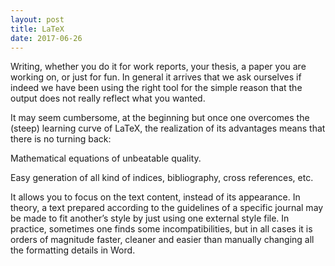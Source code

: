 ```yaml
---
layout: post
title: LaTeX
date: 2017-06-26
---
```

Writing, whether you do it for work reports, your thesis, a paper you are working on, or just for fun.
In general it arrives that we ask ourselves if indeed we have been using the right  tool for the simple reason that the output does not really reflect what you wanted. 

It may seem cumbersome, at the beginning but once one overcomes the (steep) learning curve of LaTeX, the realization of its advantages means that there is no turning back:

 Mathematical equations of unbeatable quality.

Easy generation of all kind of indices, bibliography, cross references, etc.

It allows you to focus on the text content, instead of its appearance. In theory, a text prepared according to the guidelines of a specific journal may be made to fit another’s style by just using one external style file. In practice, sometimes one finds some incompatibilities, but in all cases it is orders of magnitude faster, cleaner and easier than manually changing all the formatting details in Word.
